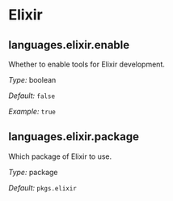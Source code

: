   # Elixir
  


## languages\.elixir\.enable

Whether to enable tools for Elixir development\.



*Type:*
boolean



*Default:*
` false `



*Example:*
` true `



## languages\.elixir\.package



Which package of Elixir to use\.



*Type:*
package



*Default:*
` pkgs.elixir `
